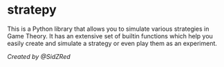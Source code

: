 # stratepy

This is a Python library that allows you to simulate various strategies in Game Theory.
It has an extensive set of builtin functions which help you easily create and simulate a strategy or even play them as an experiment.

_Created by @SidZRed_
